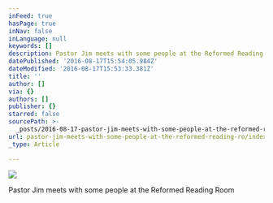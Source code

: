```yaml
---
inFeed: true
hasPage: true
inNav: false
inLanguage: null
keywords: []
description: Pastor Jim meets with some people at the Reformed Reading Room
datePublished: '2016-08-17T15:54:05.984Z'
dateModified: '2016-08-17T15:53:33.381Z'
title: ''
author: []
via: {}
authors: []
publisher: {}
starred: false
sourcePath: >-
  _posts/2016-08-17-pastor-jim-meets-with-some-people-at-the-reformed-reading-ro.md
url: pastor-jim-meets-with-some-people-at-the-reformed-reading-ro/index.html
_type: Article

---
```

![](https://the-grid-user-content.s3-us-west-2.amazonaws.com/6ea9d6ca-ee28-4946-b080-bd5913b65e56.jpg)

Pastor Jim meets with some people at the Reformed Reading Room